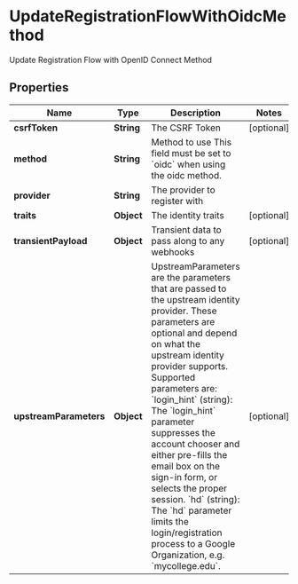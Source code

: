 

# UpdateRegistrationFlowWithOidcMethod

Update Registration Flow with OpenID Connect Method

## Properties

| Name | Type | Description | Notes |
|------------ | ------------- | ------------- | -------------|
|**csrfToken** | **String** | The CSRF Token |  [optional] |
|**method** | **String** | Method to use  This field must be set to &#x60;oidc&#x60; when using the oidc method. |  |
|**provider** | **String** | The provider to register with |  |
|**traits** | **Object** | The identity traits |  [optional] |
|**transientPayload** | **Object** | Transient data to pass along to any webhooks |  [optional] |
|**upstreamParameters** | **Object** | UpstreamParameters are the parameters that are passed to the upstream identity provider.  These parameters are optional and depend on what the upstream identity provider supports. Supported parameters are: &#x60;login_hint&#x60; (string): The &#x60;login_hint&#x60; parameter suppresses the account chooser and either pre-fills the email box on the sign-in form, or selects the proper session. &#x60;hd&#x60; (string): The &#x60;hd&#x60; parameter limits the login/registration process to a Google Organization, e.g. &#x60;mycollege.edu&#x60;. |  [optional] |



